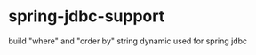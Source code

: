 spring-jdbc-support
===================

build "where" and "order by" string dynamic used for spring jdbc
